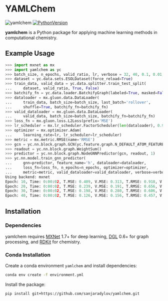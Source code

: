 # YAMLChem
![yamlchem](https://github.com/sanjaradylov/yamlchem/actions/workflows/package.yml/badge.svg)
[![PythonVersion](https://img.shields.io/badge/python-3.8-blue)](https://www.python.org/downloads/release/python-388/)

**yamlchem** is a Python package for applying machine learning methods in
computational chemistry.

## Example Usage

```python
>>> import mxnet as mx
>>> import yamlchem as yc
>>> batch_size, n_epochs, valid_ratio, lr, verbose = 32, 40, 0.1, 0.01, 10
>>> dataset = yc.data.sets.ESOLDataset(force_reload=True)
>>> train_data, valid_data = yc.data.splitter.train_test_split(
...     dataset, valid_ratio, True, False)
>>> batchify_fn = yc.data.loader.BatchifyGraph(labeled=True, masked=False)
>>> dataloader = mx.gluon.data.DataLoader(
...     train_data, batch_size=batch_size, last_batch='rollover',
...     shuffle=True, batchify_fn=batchify_fn)
>>> valid_dataloader = mx.gluon.data.DataLoader(
...     valid_data, batch_size=batch_size, batchify_fn=batchify_fn)
>>> loss_fn = mx.gluon.loss.L2Loss(prefix='MSE')
>>> lr_scheduler = mx.lr_scheduler.FactorScheduler(len(dataloader), 0.9, lr)
>>> optimizer = mx.optimizer.Adam(
...     learning_rate=lr, lr_scheduler=lr_scheduler)
>>> metric = mx.metric.RMSE(name='RMSE')
>>> gcn = yc.nn.block.graph.GCN(yc.feature.graph.N_DEFAULT_ATOM_FEATURES)
>>> readout = yc.nn.block.graph.WeightSum()
>>> predictor = yc.nn.block.graph.NodeGNNPredictor(gcn, readout, 1)
>>> yc.nn.model.train_gnn_predictor(
...     gnn=predictor, feature_name='h', dataloader=dataloader,
...     loss_fn=loss_fn, n_epochs=n_epochs, optimizer=optimizer,
...     metric=metric, valid_dataloader=valid_dataloader, verbose=verbose)
Using backend: mxnet
Epoch: 10, Time: 0:00:02, T.MSE: 0.409, V.MSE: 0.313, T.RMSE: 0.918, V.RMSE: 0.706
Epoch: 20, Time: 0:00:02, T.MSE: 0.239, V.MSE: 0.191, T.RMSE: 0.656, V.RMSE: 0.627
Epoch: 30, Time: 0:00:02, T.MSE: 0.198, V.MSE: 0.280, T.RMSE: 0.606, V.RMSE: 0.732
Epoch: 40, Time: 0:00:02, T.MSE: 0.126, V.MSE: 0.156, T.RMSE: 0.457, V.RMSE: 0.627
```

## Installation

### Dependencies

yamlchem requires [MXNet](mxnet.apache.org) 1.7+ for deep learning,
[DGL](dgl.ai) 0.6+ for graph processing, and [RDKit](rdkit.org) for chemistry.

### Conda Installation

Create a conda environment `yamlchem` and install dependencies:
```bash
conda env create -f environment.yml
```
Install the package:
```bash
pip install git+https://github.com/sanjaradylov/yamlchem.git
```